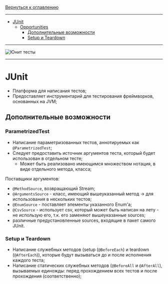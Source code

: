 [Вернуться к оглавлению](https://github.com/engine-it-in/different-level-task/blob/main/README.md)
***
* [JUnit](#junit)
  * [Opportunities](#opportunities)
    * [Дополнительные возможности](#parametrizedtest)
    * [Setup и Teardown](#setup-и-teardown)
***
![Юнит тесты](https://coggle.it/diagram/ZtYOehw8ivTpSMw_/t/-/42af261401738f0bd7fff01ce4c436a96d55438560fb6c83adda0dca20568e6f)
***

# JUnit

* Платформа для написания тестов; 
* Предоставляет инструментарий для тестирования фреймворков, основанных на JVM;

## Дополнительные возможности

### ParametrizedTest

* Написание параметризованных тестов, аннотируемых как `@ParametrizedTest`; 
 * Следует предоставить источник аргументов теста, который будет использован в отдельном тесте;
   * Может быть реализовано имеющимся множеством нотация, в виде отдельного метода, класса;

Поставщики аргументов:

* `@MethodSource`, возвращающий Stream<Arguments>;
* `@ArgumentsSource` - класс, имеющий вышеуказанный метод -> для использования в нескольких тестов;
* `@EnumSource` - поставляет элементы указанного Enum'а;
* `@CsvSource` - использует csv, который может быть написан на лету - не использую его, 
т.к. его заменяют вышеуказанные sources;
* различные предустановленные sources, входящие в пакет самого JUnit.

### Setup и Teardown

* Написание служебных методов (setup (`@BeforeEach`) и teardown (`@AfterEach`)), которые будут вызываться 
до и после исполнения каждого теста;
* Написание статических служебных методов (`@BeforeAll` и `@AfterAll`), вызываемых единожды: перед 
прохождением всех тестов и после прохождения (соответственно);
